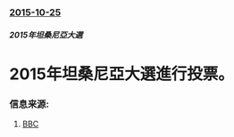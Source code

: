 ### [2015-10-25](/news/2015/10/25/index.md)

##### 2015年坦桑尼亞大選
# 2015年坦桑尼亞大選進行投票。 




### 信息来源:

1. [BBC](http://www.bbc.co.uk/news/world-africa-34630095)
